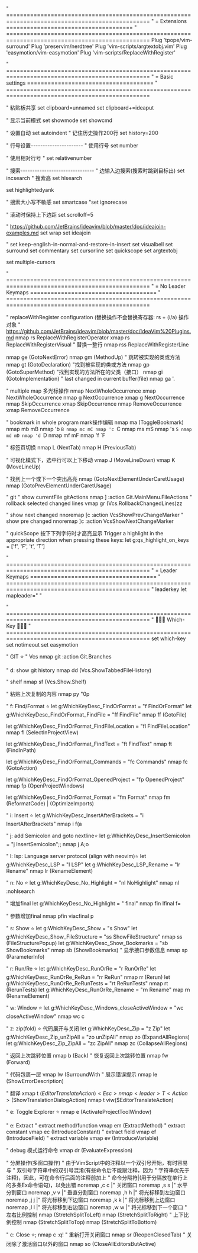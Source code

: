 
" ================================================================================================
" = Extensions =====================================
" ================================================================================================
Plug 'tpope/vim-surround'
Plug 'preservim/nerdtree'
Plug 'vim-scripts/argtextobj.vim'
Plug 'easymotion/vim-easymotion'
Plug 'vim-scripts/ReplaceWithRegister'

" ================================================================================================
" = Basic settings =====================================
" ================================================================================================

" 粘贴板共享
set clipboard=unnamed
set clipboard+=ideaput

" 显示当前模式
set showmode
set showcmd


" 设置自动
set autoindent
" 记住历史操作200行
set history=200

" 行号设置----------------------
" 使用行号
set number

" 使用相对行号
" set relativenumber

" 搜索-------------------------------
" 边输入边搜索(搜索时跳到目标出)
set incsearch
" 搜索高
set hlsearch

set highlightedyank

" 搜索大小写不敏感
set smartcase
"set ignorecase

" 滚动时保持上下边距
set scrolloff=5

" https://github.com/JetBrains/ideavim/blob/master/doc/ideajoin-examples.md
set wrap
set ideajoin

" set keep-english-in-normal-and-restore-in-insert
set visualbell
set surround
set commentary
set cursorline
set quickscope
set argtextobj

set multiple-cursors

" ================================================================================================
" = No Leader Keymaps =====================================
" ================================================================================================

" replaceWithRegister configuration  (替换操作不会替换寄存器: rs + (i/a) 操作对象
" https://github.com/JetBrains/ideavim/blob/master/doc/IdeaVim%20Plugins.md
nmap rs  <Plug>ReplaceWithRegisterOperator
xmap rs  <Plug>ReplaceWithRegisterVisual
" 替换一整行
nmap rss <Plug>ReplaceWithRegisterLine

nmap ge <action>(GotoNextError)
nmap gm <action>(MethodUp)
" 跳转被实现的类或方法
nmap gt <action>(GotoDeclaration)
"找到被实现的类或方法
nmap gp <action>(GotoSuperMethod)
"找到实现的方法所在的父类（接口）
nmap gi <action>(GotoImplementation)
" last changed in current buffer(file)
nmap ga '.

" multiple map 多光标操作
nmap <A-n> <Plug>NextWholeOccurrence
xmap <A-n> <Plug>NextWholeOccurrence
nmap g<A-n> <Plug>NextOccurrence
xmap g<A-n> <Plug>NextOccurrence
nmap <A-x> <Plug>SkipOccurrence
xmap <A-x> <Plug>SkipOccurrence
nmap <A-p> <Plug>RemoveOccurrence
xmap <A-p> <Plug>RemoveOccurrence

" bookmark in whole program  mark操作编辑
nmap ma <action>(ToggleBookmark)
nmap mb mB
nmap 'b `B
nmap mc mC
nmap 'c `C
nmap ms mS
nmap 's `S
nmap md mD
nmap 'd `D
nmap mf mF
nmap 'f `F

" 标签页切换
nmap L <action>(NextTab)
nmap H <action>(PreviousTab)

" 可视化模式下，选中行可以上下移动
vmap J <action>(MoveLineDown)
vmap K <action>(MoveLineUp)

" 找到上一个或下一个突出高亮
nmap <C-j> <Action>(GotoNextElementUnderCaretUsage)
nmap <C-k> <Action>(GotoPrevElementUnderCaretUsage)

" git
" show currentFile gitActions
nmap \] <ESC>:action Git.MainMenu.FileActions<CR>
" rollback selected   changed lines
vmap gr <action>(Vcs.RollbackChangedLines)zz

" show next changed
nnoremap [c :action VcsShowPrevChangeMarker<cr>
" show pre changed
nnoremap ]c :action VcsShowNextChangeMarker<cr>

" quickScope 按下下列字符时才高亮显示 Trigger a highlight in the appropriate direction when pressing these keys:
let g:qs_highlight_on_keys = ['f', 'F', 't', 'T']

" ================================================================================================
" = Leader Keymaps ===================================== " ================================================================================================
" leaderkey
let mapleader=" "

" ================================================================================================
" 👻👻👻 Which-Key 👻👻👻
" ================================================================================================
set which-key
set notimeout
set easymotion

" GIT ⭐️
" Vcs
nmap <leader>git <ESC>:action Git.Branches<CR>

" d: show git history
nmap <leader>dd <action>(Vcs.ShowTabbedFileHistory)

" shelf
nmap <leader>sf <action>(Vcs.Show.Shelf)

" 粘贴上次复制的内容
nmap <leader>py "0p

" f: Find/Format ⭐️
let g:WhichKeyDesc_FindOrFormat = "<leader>f FindOrFormat"
let g:WhichKeyDesc_FindOrFormat_FindFile = "<leader>ff FindFile"
nmap <leader>ff <action>(GotoFile)

let g:WhichKeyDesc_FindOrFormat_FindFileLocation = "<leader>fl FindFileLocation"
nmap <leader>fl <action>(SelectInProjectView)

let g:WhichKeyDesc_FindOrFormat_FindText = "<leader>ft FindText"
nmap <leader>ft <action>(FindInPath)

let g:WhichKeyDesc_FindOrFormat_Commands = "<leader>fc Commands"
nmap <leader>fc <action>(GotoAction)

let g:WhichKeyDesc_FindOrFormat_OpenedProject = "<leader>fp OpenedProject"
nmap <leader>fp <action>(OpenProjectWindows)

let g:WhichKeyDesc_FindOrFormat_Format = "<leader>fm Format"
nmap <leader>fm <action>(ReformatCode) \| <action>(OptimizeImports)

" i: Insert ⭐️
let g:WhichKeyDesc_InsertAfterBrackets = "<leader>i InsertAfterBrackets"
nmap <leader>i f(a

" j: add Semicolon and goto nextline⭐️
let g:WhichKeyDesc_InsertSemicolon = "<leader>j InsertSemicolon";;
nmap <leader>j A;<ESC>o

" l: lsp: Language server protocol (align with neovim)⭐️
let g:WhichKeyDesc_LSP = "<leader>l LSP"
let g:WhichKeyDesc_LSP_Rename = "<leader>lr Rename"
nmap <leader>lr <action>(RenameElement)

" n: No ⭐️
let g:WhichKeyDesc_No_Highlight = "<leader>nl NoHighlight"
nmap <leader>nl :nohlsearch<CR>

" 增加final
let g:WhichKeyDesc_No_Highlight = "<leader> final"
nmap <leader>fin Ifinal <ESC>f=

" 参数增加final
nmap <leader>pfin viacfinal <ESC>p

" s: Show ⭐️
let g:WhichKeyDesc_Show = "<leader>s Show"
let g:WhichKeyDesc_Show_FileStructure = "<leader>ss ShowFileStructure"
nmap <leader>ss <action>(FileStructurePopup)
let g:WhichKeyDesc_Show_Bookmarks = "<leader>sb ShowBookmarks"
nmap <leader>sb <action>(ShowBookmarks)
" 显示接口参数信息
nmap <leader>sp <action>(ParameterInfo)

" r: Run/Re ⭐️
let g:WhichKeyDesc_RunOrRe = "<leader>r RunOrRe"
let g:WhichKeyDesc_RunOrRe_ReRun = "<leader>rr ReRun"
nmap <leader>rr <action>(Rerun)
let g:WhichKeyDesc_RunOrRe_ReRunTests = "<leader>rt ReRunTests"
nmap <leader>rt <action>(RerunTests)
let g:WhichKeyDesc_RunOrRe_Rename = "<leader>rn Rename"
map <leader>rn <action>(RenameElement)

" w: Window ⭐️
let g:WhichKeyDesc_Windows_closeActiveWindow = "<leader>wc closeActiveWindow"
nmap <leader>wc <c-w>c

" z: zip(fold) ⭐️ 代码展开与关闭
let g:WhichKeyDesc_Zip = "<leader>z Zip"
let g:WhichKeyDesc_Zip_unZipAll = "<leader>zo unZipAll"
nmap <leader>zo <action>(ExpandAllRegions)
let g:WhichKeyDesc_Zip_ZipAll = "<leader>zc ZipAll"
nmap <leader>zc <action>(CollapseAllRegions)

" 返回上次跳转位置
nmap <leader>b <action>(Back)
" 恢复返回上次跳转位置
nmap <leader>fw <action>(Forward)

" 代码包裹一层
vmap <leader>lw <action>(SurroundWith
" 展示错误提示
nmap <leader>le <action>(ShowErrorDescription)

" 翻译
xmap <leader>t <Action>($EditorTranslateAction)<Esc>
nmap <leader>T <Action>($ShowTranslationDialogAction)
nmap <leader>t viw<Action>($EditorTranslateAction)


" e: Toggle Explorer ⭐️
nmap <leader>e <action>(ActivateProjectToolWindow)

" e: Extract
" extract method/function
vmap <leader>em <action>(ExtractMethod)<ESC>
" extract constant
vmap <leader>ec <action>(IntroduceConstant)
" extract field
vmap <leader>ef <action>(IntroduceField)
" extract variable
vmap <leader>ev <action>(IntroduceVariable)

" debug 模式运行命令
vmap <leader>dr <Action>(EvaluateExpression)


" 分屏操作(多窗口操作)
" 由于VimScript中的注释以一个双引号开始，有时容易与
" 双引号字符串中的双引号混淆(有些命令后不能跟注释，因为
" 字符串优先于注释)，因此，可在命令行后面的注释前加上
" 命令分隔符|(用于分隔放在单行上的多条Ex命令语句)，以免出错
noremap ,c <C-W>c  |" 关闭窗口
noremap ,s <C-W>s  |" 水平分割窗口
noremap ,v <C-W>v  |" 垂直分割窗口
noremap ,h <C-W>h  |" 将光标移到左边窗口
noremap ,j <C-W>j  |" 将光标移到下边窗口
noremap ,k <C-W>k  |" 将光标移到上边窗口
noremap ,l <C-W>l  |" 将光标移到右边窗口
noremap ,w <C-W>w  |" 将光标移到下一个窗口
" 左右比例控制
nmap <C-left> <action>(StretchSplitToLeft)
nmap <C-right> <action>(StretchSplitToRight)
" 上下比例控制
nmap <C-up> <action>(StretchSplitToTop)
nmap <C-down> <action>(StretchSplitToBottom)

" c: Close ⭐️;
nmap <leader>c :q!<CR>
" 重新打开关闭窗口
nmap sr <action>(ReopenClosedTab)
" 关闭除了激活窗口以外的窗口
nmap so <action>(CloseAllEditorsButActive)

